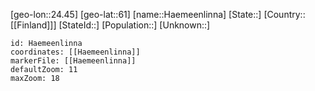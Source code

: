 ﻿---
location: [61,24.45]
mapzoom: [7,12] 
mapmarker: city 
type: City
tags:
- geo/City


SpocWebEntityId: 30695
isDeleted: false
confidential: public

---
[geo-lon::24.45]
[geo-lat::61]
[name::Haemeenlinna]
[State::]
[Country::[[Finland]]]
[StateId::]
[Population::]
[Unknown::]


```leaflet
id: Haemeenlinna
coordinates: [[Haemeenlinna]]
markerFile: [[Haemeenlinna]]
defaultZoom: 11 
maxZoom: 18
```
